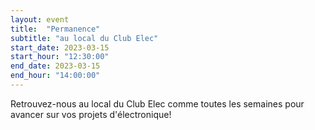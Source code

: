 ```yaml
---
layout: event
title:  "Permanence"
subtitle: "au local du Club Elec"
start_date: 2023-03-15
start_hour: "12:30:00"
end_date: 2023-03-15
end_hour: "14:00:00"
---
```


Retrouvez-nous au local du Club Elec comme toutes les semaines pour avancer sur vos projets d'électronique!
